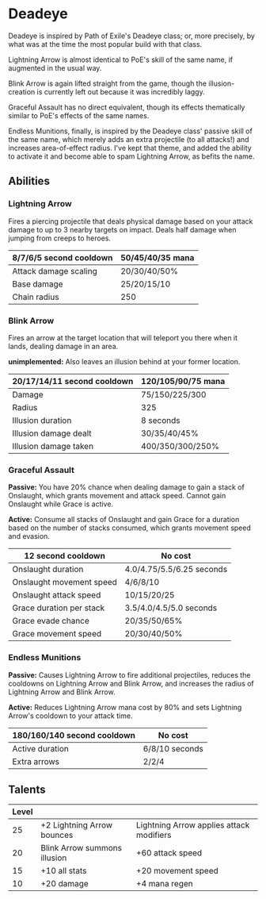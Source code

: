# Deadeye

Deadeye is inspired by Path of Exile's Deadeye class; or, more precisely, by what was at the time the most popular build with that class.

Lightning Arrow is almost identical to PoE's skill of the same name, if augmented in the usual way.

Blink Arrow is again lifted straight from the game, though the illusion-creation is currently left out because it was incredibly laggy.

Graceful Assault has no direct equivalent, though its effects thematically similar to PoE's effects of the same names.
 
Endless Munitions, finally, is inspired by the Deadeye class' passive skill of the same name,
which merely adds an extra projectile (to all attacks!) and increases area-of-effect radius. I've kept that theme, and added the ability to activate it and become able to spam Lightning Arrow, as befits the name. 

## Abilities

### Lightning Arrow

Fires a piercing projectile that deals physical damage based on your attack damage to up to 3 nearby targets on impact. Deals half damage when jumping from creeps to heroes.

| 8/7/6/5 second cooldown | 50/45/40/35 mana |
|---|---|
| Attack damage scaling | 20/30/40/50% |
| Base damage | 25/20/15/10 |
| Chain radius | 250 |

### Blink Arrow

Fires an arrow at the target location that will teleport you there when it lands, dealing damage in an area.

**unimplemented:** Also leaves an illusion behind at your former location.

| 20/17/14/11 second cooldown | 120/105/90/75 mana |
|---|---|
| Damage | 75/150/225/300 |
| Radius | 325 |
| Illusion duration | 8 seconds |
| Illusion damage dealt | 30/35/40/45% |
| Illusion damage taken | 400/350/300/250% |

### Graceful Assault
**Passive:** You have 20% chance when dealing damage to gain a stack of Onslaught, which grants movement and attack speed. Cannot gain Onslaught while Grace is active.

**Active:** Consume all stacks of Onslaught and gain Grace for a duration based on the number of stacks consumed, which grants movement speed and evasion.

| 12 second cooldown | No cost |
|---|---|
| Onslaught duration | 4.0/4.75/5.5/6.25 seconds |
| Onslaught movement speed | 4/6/8/10 |
| Onslaught attack speed | 10/15/20/25 |
| Grace duration per stack | 3.5/4.0/4.5/5.0 seconds |
| Grace evade chance | 20/35/50/65% |
| Grace movement speed | 20/30/40/50% |

### Endless Munitions

**Passive:** Causes Lightning Arrow to fire additional projectiles, reduces the cooldowns on Lightning Arrow and Blink Arrow, and increases the radius of Lightning Arrow and Blink Arrow.

**Active:** Reduces Lightning Arrow mana cost by 80% and sets Lightning Arrow's cooldown to your attack time.

| 180/160/140 second cooldown | No cost |
|---|---|
| Active duration | 6/8/10 seconds |
| Extra arrows | 2/2/4 |

## Talents

| Level | | |
|---|---|---|
| 25 | +2 Lightning Arrow bounces | Lightning Arrow applies attack modifiers |
| 20 | Blink Arrow summons illusion | +60 attack speed |
| 15 | +10 all stats | +20 movement speed |
| 10 | +20 damage | +4 mana regen |